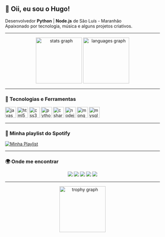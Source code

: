 <h2 align="left">👋 Oii, eu sou o Hugo!</h2>

<p align="left">
  Desenvolvedor <b>Python</b> | <b>Node.js</b> de São Luís - Maranhão <br>
  Apaixonado por tecnologia, música e alguns projetos criativos.
</p>

---

<div align="center">
  <img src="https://github-readme-stats.vercel.app/api?username=ricklikejd&show_icons=true&include_all_commits=true&count_private=true&theme=dracula&hide_border=true" height="150" alt="stats graph"/>
  <img src="https://github-readme-stats.vercel.app/api/top-langs?username=ricklikejd&layout=compact&langs_count=6&theme=dracula&hide_border=true" height="150" alt="languages graph"/>
</div>

---

### 🚀 Tecnologias e Ferramentas  
<div align="left">
  <img src="https://cdn.jsdelivr.net/gh/devicons/devicon/icons/javascript/javascript-original.svg" height="35" alt="javascript"/>
  <img src="https://cdn.jsdelivr.net/gh/devicons/devicon/icons/html5/html5-original.svg" height="35" alt="html5"/>
  <img src="https://cdn.jsdelivr.net/gh/devicons/devicon/icons/css3/css3-original.svg" height="35" alt="css3"/>
  <img src="https://cdn.jsdelivr.net/gh/devicons/devicon/icons/python/python-original.svg" height="35" alt="python"/>
  <img src="https://cdn.jsdelivr.net/gh/devicons/devicon/icons/csharp/csharp-original.svg" height="35" alt="csharp"/>
  <img src="https://cdn.jsdelivr.net/gh/devicons/devicon/icons/nodejs/nodejs-original.svg" height="35" alt="nodejs"/>
  <img src="https://cdn.jsdelivr.net/gh/devicons/devicon/icons/mongodb/mongodb-original.svg" height="35" alt="mongodb"/>
  <img src="https://cdn.jsdelivr.net/gh/devicons/devicon/icons/mysql/mysql-original.svg" height="35" alt="mysql"/>
</div>

---

### 🎵 Minha playlist do Spotify 

[![Minha Playlist](https://i.scdn.co/image/ab67706c0000bebb3f3b0b6b6a6f5f6c7d8e9f0a)](https://open.spotify.com/playlist/6sxveeaS27WO4ehPsVX4xq)


---

### 🌍 Onde me encontrar  
<div align="center">
  <a href="#"><img src="https://img.shields.io/badge/Youtube-FF0000?style=for-the-badge&logo=youtube&logoColor=white"/></a>
  <a href="#"><img src="https://img.shields.io/badge/Instagram-E4405F?style=for-the-badge&logo=instagram&logoColor=white"/></a>
  <a href="#"><img src="https://img.shields.io/badge/Discord-7289DA?style=for-the-badge&logo=discord&logoColor=white"/></a>
  <a href="#"><img src="https://img.shields.io/badge/Gmail-D14836?style=for-the-badge&logo=gmail&logoColor=white"/></a>
  <a href="#"><img src="https://img.shields.io/badge/LinkedIn-0077B5?style=for-the-badge&logo=linkedin&logoColor=white"/></a>
</div>

---

<div align="center">
  <img src="https://github-profile-trophy.vercel.app?username=ricklikejd&theme=dracula&row=1&margin-w=10&no-frame=true" height="150" alt="trophy graph"/>
</div>
